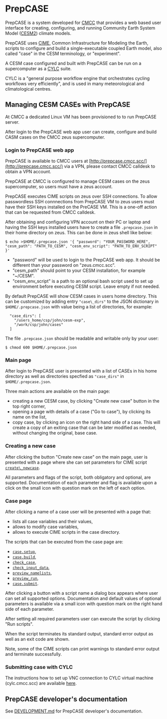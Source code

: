 # PrepCASE

PrepCASE is a system developed for [CMCC](https://www.cmcc.it/)
that provides a web based user interface
for creating, configuring, and running Community Earth System Model ([CESM2](http://www.cesm.ucar.edu/models/cesm2/)) climate models.

PrepCASE uses [CIME](https://esmci.github.io/cime/versions/master/html/index.html), Common Infrastructure for Modeling the Earth,
scripts to configure and build a single-executable coupled Earth model,
also called "case" in the CESM terminology, or "experiment".

A CESM case configured and built with PrepCASE
can be run on a supercomputer as a
[CYLC](https://cylc.github.io/) suite.

CYLC is a "general purpose workflow engine that orchestrates cycling workflows very efficiently",
and is used in many meteorological and climatological centres. 

## Managing CESM CASEs with PrepCASE

At CMCC a dedicated Linux VM has been provisioned to
to run PrepCASE server.

After login to the PrepCASE web app
user can create, configure and build CASM cases on the CMCC zeus supercomputer.

### Login to PrepCASE web app

PrepCASE is available to CMCC users at [http://prepcase.cmcc.scc/](http://prepcase.cmcc.scc/) via a VPN,
please contact CMCC calldesk to obtain a VPN account.

PrepCASE at CMCC is configured to manage CESM cases on the zeus supercomputer,
so users must have a zeus account.

PrepCASE executes CIME scripts on zeus over SSH connections.
To allow passwordless SSH connnections from PrepCASE VM to zeus
users must have their SSH keys installed on the PreCASE VM.
This is a one-off action that can be requested from CMCC calldesk.

After obtaining and configuring VPN account on their PC or laptop
and having the SSH keys installed
users have to create a file `.prepcase.json` in their home directory on zeus.
This can be done in zeus shell like below:

```
$ echo >$HOME/.prepcase.json '{ "password": "YOUR_PASSWORD_HERE", "cesm_path": "PATH_TO_CESM", "cesm_env_script": "PATH_TO_ENV_SCRIPT" }'
```

- "password" will be used to login to the PrepCASE web app. It should be different than your password on "zeus.cmcc.scc".
- "cesm\_path" should point to your CESM installation, for example "~/CESM".
- "cesm\_env\_script" is a path to an optional bash script used to set up environment before executing CESM script. Leave empty if not needed.

By default PrepCASE will show CESM cases in users home directory.
This can be customized by adding entry `"case\_dirs"` to the JSON dictionary in `$HOME/.prepcase.json`
with value being a list of directories,
for example:

```
  "case_dirs": [
    "/users_home/csp/john/cesm-exp", 
    "/work/csp/john/cases"
  ]
```

The file `.prepcase.json` should be readable and writable only by your user:

```
$ chmod 600 $HOME/.prepcase.json
```

### Main page

After login to PrepCASE
user is presented with a list of CASEs
in his home directory as well as directories specfied as `"case_dirs"` in `$HOME/.prepcase.json`.

Three main actions are available on the main page:
- creating a new CESM case, by clicking "Create new case" button in the top right corner,
- opening a page with details of a case ("Go to case"), by clicking its name on the list,
- copy case, by clicking an icon on the right hand side of a case. 
This will create a copy of an exiting case that can be later modified as needed,
without changing the original, base case.

### Creating a new case

After clicking the button "Create new case" on the main page,
user is presented with a page where she can 
set parameters for CIME script [`create\_newcase`](https://esmci.github.io/cime/versions/master/html/Tools_user/create_newcase.html).

All parameters and flags of the script, both obligatory and optional, are supported.
Documentation of each parameter and flag is available
upon a click on the small icon with question mark on the left of each option.


### Case page

After clicking a name of a case user will be presented with a page that:
- lists all case variables and their values,
- allows to modify case variables,
- allows to execute CIME scripts in the case directory.

The scripts that can be executed from the case page are:
- [`case.setup`](https://esmci.github.io/cime/versions/master/html/Tools_user/case.setup.html),
- [`case.build`](https://esmci.github.io/cime/versions/master/html/Tools_user/case.build.html),
- [`check_case`](https://esmci.github.io/cime/versions/master/html/Tools_user/check_case.html),
- [`check_input_data`](https://esmci.github.io/cime/versions/master/html/Tools_user/check_input_data.html),
- [`preview_namelists`](https://esmci.github.io/cime/versions/master/html/Tools_user/preview_namelists.html),
- [`preview_run`](https://esmci.github.io/cime/versions/master/html/Tools_user/preview_run.html),
- [`case.submit`](https://esmci.github.io/cime/versions/master/html/Tools_user/case.submit.html).

After clicking a button with a script name
a dialog box appears
where user can set all supported options.
Documentation and default values of optional parameters 
is available via a small icon with question mark on the right hand side of each parameter.

After setting all required parameters
user can execute the script by clicking "Run scripts".

When the script terminates 
its standard output, standard error output as well as an exit code
are shown.

Note, some of the CIME scripts can print warnings to standard error output
and terminate successfully. 

### Submitting case with CYLC

The instructions how to set up VNC connection to CYLC virtual machine (cylc.cmcc.scc)
are available [here](doc/CYLC7.8.4_@_CMCC_SCC_v.2.2.pdf).


## PrepCASE developer's documentation

See [DEVELOPMENT.md](DEVELOPMENT.md) for PrepCASE developer's documentation.
